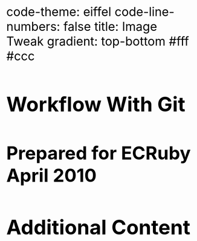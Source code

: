 code-theme: eiffel
code-line-numbers: false
title: Image Tweak
gradient: top-bottom #fff #ccc


<style>
pre.code{background-color:#fff;}
pre.eiffel{margin: none !important;}
pre.blackboard{margin: none !important;}
h1{
  font-size: 40pt;
}
h2{
  font-size: 36pt;
}
p, li, td, th, h1, h2, h3, h4, a{
  color: #000 !important;
}
ul{
  list-style-type: square;
}
p, li, td, th{
  font-size: 24pt;
}
img{
  -moz-border-radius-bottomleft: 11px;
  -moz-border-radius-bottomright: 11px;
  -moz-border-radius-topleft: 11px;
  -moz-border-radius-topright: 11px;
  background-color: black;
  border: thick groove silver;
  padding: 5px;
}
</style>

# Workflow With Git
## Prepared for ECRuby April 2010

# Additional Content
